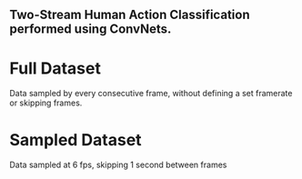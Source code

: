 ## Two-Stream Human Action Classification performed using ConvNets.
# Full Dataset
Data sampled by every consecutive frame, without defining a set framerate or skipping frames.

# Sampled Dataset
Data sampled at 6 fps, skipping 1 second between frames

